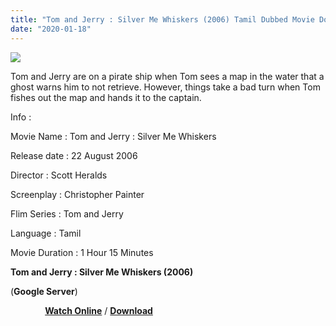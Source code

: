 ```yaml
---
title: "Tom and Jerry : Silver Me Whiskers (2006) Tamil Dubbed Movie Download"
date: "2020-01-18"
---
```


[![](https://1.bp.blogspot.com/-10NQPwM1Tco/XiL_KjDqX8I/AAAAAAAAARM/jN7QI5UCwKcM88t9S1IuImL-yX4YxGNUQCLcBGAsYHQ/s320/Tom-and-Jerry-in-Shiver-Me-Whiskers.jpg)](https://1.bp.blogspot.com/-10NQPwM1Tco/XiL_KjDqX8I/AAAAAAAAARM/jN7QI5UCwKcM88t9S1IuImL-yX4YxGNUQCLcBGAsYHQ/s1600/Tom-and-Jerry-in-Shiver-Me-Whiskers.jpg)

Tom and Jerry are on a pirate ship when Tom sees a map in the water that a ghost warns him to not retrieve. However, things take a bad turn when Tom fishes out the map and hands it to the captain.

  

  

Info : 

  

Movie Name : Tom and Jerry : Silver Me Whiskers

Release date : 22 August 2006

Director : Scott Heralds

Screenplay : Christopher Painter

Flim Series : Tom and Jerry

Language : Tamil

Movie Duration : 1 Hour 15 Minutes

**Tom and Jerry : Silver Me Whiskers (2006)**

 (**Google Server**)

              **[Watch Online](https://gplinks.in/UcsK)** / **[Download](https://gplinks.in/UcsK)**
